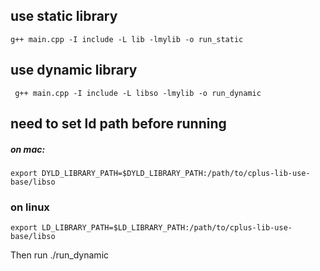 ## use static library

```shell
g++ main.cpp -I include -L lib -lmylib -o run_static
```

## use dynamic library

```shell
 g++ main.cpp -I include -L libso -lmylib -o run_dynamic
```



## need to set ld path before running

##### on mac:

```shell
export DYLD_LIBRARY_PATH=$DYLD_LIBRARY_PATH:/path/to/cplus-lib-use-base/libso
```

### on linux

```shell
export LD_LIBRARY_PATH=$LD_LIBRARY_PATH:/path/to/cplus-lib-use-base/libso
```

Then run ./run_dynamic

